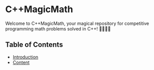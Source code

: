 # C++MagicMath

Welcome to C++MagicMath, your magical repository for competitive programming math problems solved in C++! 🚀🔢🧙‍♂️

## Table of Contents

- [Introduction](https://github.com/subhadeeppaul/CPlusPlusMagicMath/blob/main/Readme-Files/1-Introduction.md)
-  [Content](#content)
